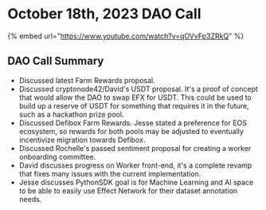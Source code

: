 # October 18th, 2023 DAO Call

{% embed url="https://www.youtube.com/watch?v=qOVvFp3ZRkQ" %}

## DAO Call Summary

* Discussed latest Farm Rewards proposal.
* Discussed cryptonode42/David's USDT proposal. It's a proof of concept that would allow the DAO to swap EFX for USDT. This could be used to build up a reserve of USDT for something that requires it in the future, such as a hackathon prize pool.
* Discussed Defibox Farm Rewards. Jesse stated a preference for EOS ecosystem, so rewards for both pools may be adjusted to eventually incentivize migration towards Defibox.
* Discussed Rochelle's passed sentiment proposal for creating a worker onboarding committee.
* David discusses progress on Worker front-end, it's a complete revamp that fixes many issues with the current implementation.
* Jesse discusses PythonSDK goal is for Machine Learning and AI space to be able to easily use Effect Network for their dataset annotation needs.
